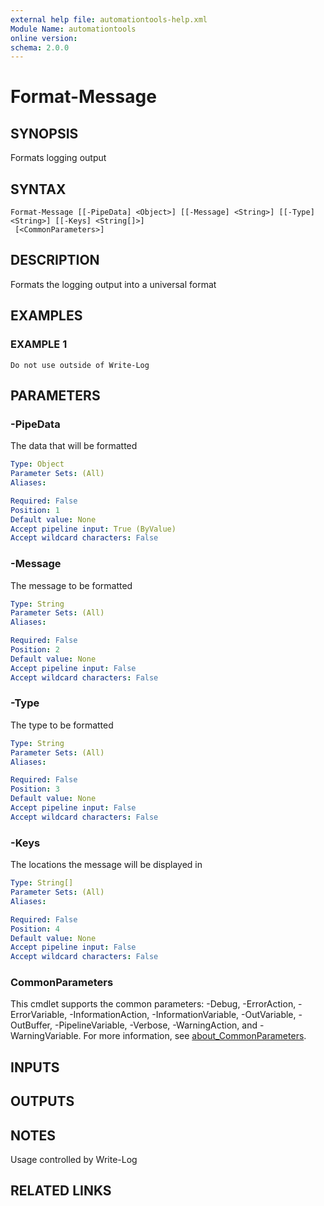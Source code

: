 ```yaml
---
external help file: automationtools-help.xml
Module Name: automationtools
online version:
schema: 2.0.0
---
```


# Format-Message

## SYNOPSIS
Formats logging output

## SYNTAX

```
Format-Message [[-PipeData] <Object>] [[-Message] <String>] [[-Type] <String>] [[-Keys] <String[]>]
 [<CommonParameters>]
```

## DESCRIPTION
Formats the logging output into a universal format

## EXAMPLES

### EXAMPLE 1
```
Do not use outside of Write-Log
```

## PARAMETERS

### -PipeData
The data that will be formatted

```yaml
Type: Object
Parameter Sets: (All)
Aliases:

Required: False
Position: 1
Default value: None
Accept pipeline input: True (ByValue)
Accept wildcard characters: False
```

### -Message
The message to be formatted

```yaml
Type: String
Parameter Sets: (All)
Aliases:

Required: False
Position: 2
Default value: None
Accept pipeline input: False
Accept wildcard characters: False
```

### -Type
The type to be formatted

```yaml
Type: String
Parameter Sets: (All)
Aliases:

Required: False
Position: 3
Default value: None
Accept pipeline input: False
Accept wildcard characters: False
```

### -Keys
The locations the message will be displayed in

```yaml
Type: String[]
Parameter Sets: (All)
Aliases:

Required: False
Position: 4
Default value: None
Accept pipeline input: False
Accept wildcard characters: False
```

### CommonParameters
This cmdlet supports the common parameters: -Debug, -ErrorAction, -ErrorVariable, -InformationAction, -InformationVariable, -OutVariable, -OutBuffer, -PipelineVariable, -Verbose, -WarningAction, and -WarningVariable. For more information, see [about_CommonParameters](http://go.microsoft.com/fwlink/?LinkID=113216).

## INPUTS

## OUTPUTS

## NOTES
Usage controlled by Write-Log

## RELATED LINKS
